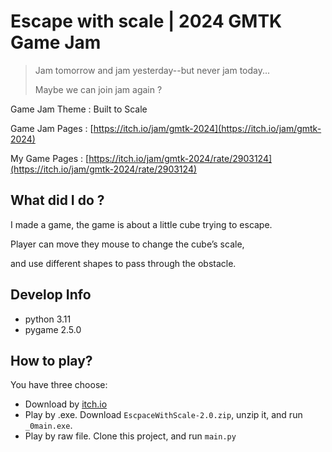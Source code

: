 # Escape with scale | 2024 GMTK Game Jam

> Jam tomorrow and jam yesterday--but never jam today...
>
> Maybe we can join jam again ?

Game Jam Theme : Built to Scale

Game Jam Pages : [https://itch.io/jam/gmtk-2024](https://itch.io/jam/gmtk-2024)

My Game Pages : [https://itch.io/jam/gmtk-2024/rate/2903124](https://itch.io/jam/gmtk-2024/rate/2903124)

## What did I do ?

I made a game, the game is about a little cube trying to escape.

Player can move they mouse to change the cube’s scale,

and use different shapes to pass through the obstacle.

## Develop Info

- python 3.11
- pygame 2.5.0

## How to play?

You have three choose:

- Download by [itch.io](https://itch.io/jam/gmtk-2024/rate/2903124)
- Play by .exe. Download `EscpaceWithScale-2.0.zip`, unzip it, and run `_0main.exe`.
- Play by raw file. Clone this project, and run `main.py`
